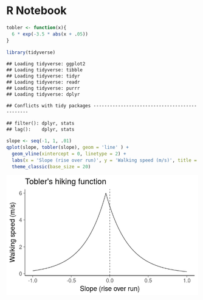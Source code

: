 # R Notebook


```r
tobler <- function(x){
  6 * exp(-3.5 * abs(x + .05))
}
```


```r
library(tidyverse)
```

```
## Loading tidyverse: ggplot2
## Loading tidyverse: tibble
## Loading tidyverse: tidyr
## Loading tidyverse: readr
## Loading tidyverse: purrr
## Loading tidyverse: dplyr
```

```
## Conflicts with tidy packages ----------------------------------------------
```

```
## filter(): dplyr, stats
## lag():    dplyr, stats
```


```r
slope <- seq(-1, 1, .01)
qplot(slope, tobler(slope), geom = 'line' ) +
  geom_vline(xintercept = 0, linetype = 2) +
  labs(x = 'Slope (rise over run)', y = 'Walking speed (m/s)', title = "Tobler's hiking function") +
  theme_classic(base_size = 20)
```

![](tobler_files/figure-html/unnamed-chunk-3-1.png)<!-- -->

